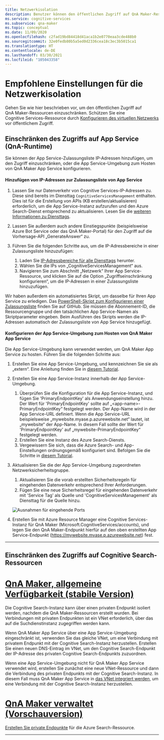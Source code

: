 ```yaml
---
title: Netzwerkisolation
description: Benutzer können den öffentlichen Zugriff auf QnA Maker-Ressourcen einschränken.
ms.service: cognitive-services
ms.subservice: qna-maker
ms.topic: conceptual
ms.date: 11/09/2020
ms.openlocfilehash: c2fad19bd84418d41aca1b2e0770eaa3cde488b0
ms.sourcegitcommit: 32e0fedb80b5a5ed0d2336cea18c3ec3b5015ca1
ms.translationtype: HT
ms.contentlocale: de-DE
ms.lasthandoff: 03/30/2021
ms.locfileid: "105043358"
---
```

# <a name="recommended-settings-for-network-isolation"></a>Empfohlene Einstellungen für die Netzwerkisolation

Gehen Sie wie hier beschrieben vor, um den öffentlichen Zugriff auf QnA Maker-Ressourcen einzuschränken. Schützen Sie eine Cognitive Services-Ressource durch [Konfigurieren des virtuellen Netzwerks](../../cognitive-services-virtual-networks.md?tabs=portal) vor öffentlichem Zugriff.

## <a name="restrict-access-to-app-service-qna-runtime"></a>Einschränken des Zugriffs auf App Service (QnA-Runtime)

Sie können der App Service-Zulassungsliste IP-Adressen hinzufügen, um den Zugriff einzuschränken, oder die App Service-Umgebung zum Hosten von QnA Maker App Service konfigurieren.

#### <a name="add-ips-to-app-service-allow-list"></a>Hinzufügen von IP-Adressen zur Zulassungsliste von App Service

1. Lassen Sie nur Datenverkehr von Cognitive Services-IP-Adressen zu. Diese sind bereits im Diensttag `CognitiveServicesManagement` enthalten. Dies ist für die Erstellung von APIs (KB erstellen/aktualisieren) erforderlich, um die App Service-Instanz aufzurufen und den Azure Search-Dienst entsprechend zu aktualisieren. Lesen Sie die [weiteren Informationen zu Diensttags](../../../virtual-network/service-tags-overview.md).
2. Lassen Sie außerdem auch andere Einstiegspunkte (beispielsweise Azure Bot Service oder das QnA Maker-Portal) für den Zugriff auf die Vorhersage-API „GenerateAnswer“ zu.
3. Führen Sie die folgenden Schritte aus, um die IP-Adressbereiche in einer Zulassungsliste hinzuzufügen:

   1. Laden Sie [IP-Adressbereiche für alle Diensttags](https://www.microsoft.com/download/details.aspx?id=56519) herunter.
   2. Wählen Sie die IPs von „CognitiveServicesManagement“ aus.
   3. Navigieren Sie zum Abschnitt „Netzwerk“ Ihrer App Service-Ressource, und klicken Sie auf die Option „Zugriffseinschränkung konfigurieren“, um die IP-Adressen in einer Zulassungsliste hinzuzufügen.

Wir haben außerdem ein automatisiertes Skript, um dasselbe für Ihren App Service zu erledigen. Das [PowerShell-Skript zum Konfigurieren einer Zulassungsliste](https://github.com/pchoudhari/QnAMakerBackupRestore/blob/master/AddRestrictedIPAzureAppService.ps1) finden Sie auf GitHub. Sie müssen die Abonnement-ID, die Ressourcengruppe und den tatsächlichen App Service-Namen als Skriptparameter eingeben. Beim Ausführen des Skripts werden die IP-Adressen automatisch der Zulassungsliste von App Service hinzugefügt.

#### <a name="configure-app-service-environment-to-host-qna-maker-app-service"></a>Konfigurieren der App Service-Umgebung zum Hosten von QnA Maker App Service
    
Die App Service-Umgebung kann verwendet werden, um QnA Maker App Service zu hosten. Führen Sie die folgenden Schritte aus:

1. Erstellen Sie eine App Service-Umgebung, und kennzeichnen Sie sie als „extern“. Eine Anleitung finden Sie in [diesem Tutorial](../../../app-service/environment/create-external-ase.md).
2.  Erstellen Sie eine App Service-Instanz innerhalb der App Service-Umgebung.
    1. Überprüfen Sie die Konfiguration für die App Service-Instanz, und fügen Sie 'PrimaryEndpointKey' als Anwendungseinstellung hinzu. Der Wert für 'PrimaryEndpointKey' sollte auf „\<app-name\>-PrimaryEndpointKey“ festgelegt werden. Der App-Name wird in der App Service-URL definiert. Wenn die App Service-URL beispielsweise „mywebsite.myase.p.azurewebsite.net“ lautet, ist „mywebsite“ der App-Name. In diesem Fall sollte der Wert für 'PrimaryEndpointKey' auf „mywebsite-PrimaryEndpointKey“ festgelegt werden.
    2. Erstellen Sie eine Instanz des Azure Search-Diensts.
    3. Vergewissern Sie sich, dass die Azure Search- und App-Einstellungen ordnungsgemäß konfiguriert sind. 
          Befolgen Sie die Schritte in [diesem Tutorial](../reference-app-service.md?tabs=v1#app-service).
3.  Aktualisieren Sie die der App Service-Umgebung zugeordneten Netzwerksicherheitsgruppe.
    1. Aktualisieren Sie die vorab erstellten Sicherheitsregeln für eingehenden Datenverkehr entsprechend Ihrer Anforderungen.
    2. Fügen Sie eine neue Sicherheitsregel für eingehenden Datenverkehr mit 'Service Tag' als Quelle und 'CognitiveServicesManagement' als Diensttag für die Quelle hinzu.
       
    ![Ausnahmen für eingehende Ports](../media/inbound-ports.png)

4.  Erstellen Sie mit Azure Resource Manager eine Cognitive Services-Instanz für QnA Maker (Microsoft.CognitiveServices/accounts), und legen Sie den QnA Maker-Endpunkt hierfür auf den oben erstellten App Service-Endpunkt (https://mywebsite.myase.p.azurewebsite.net) fest.
    
---

## <a name="restrict-access-to-cognitive-search-resource"></a>Einschränken des Zugriffs auf Cognitive Search-Ressourcen

# <a name="qna-maker-ga-stable-release"></a>[QnA Maker, allgemeine Verfügbarkeit (stabile Version)](#tab/v1)

Die Cognitive Search-Instanz kann über einen privaten Endpunkt isoliert werden, nachdem die QnA Maker-Ressourcen erstellt wurden. Bei Verbindungen mit privaten Endpunkten ist ein VNet erforderlich, über das auf die Suchdienstinstanz zugegriffen werden kann. 

Wenn QnA Maker App Service über eine App Service-Umgebung eingeschränkt ist, verwenden Sie das gleiche VNet, um eine Verbindung mit privatem Endpunkt mit der Cognitive Search-Instanz herzustellen. Erstellen Sie einen neuen DNS-Eintrag im VNet, um den Cognitive Search-Endpunkt der IP-Adresse des privaten Cognitive Search-Endpunkts zuzuordnen. 

Wenn eine App Service-Umgebung nicht für QnA Maker App Service verwendet wird, erstellen Sie zunächst eine neue VNet-Ressource und dann die Verbindung des privaten Endpunkts mit der Cognitive Search-Instanz. In diesem Fall muss QnA Maker App Service in [das VNet integriert werden](../../../app-service/web-sites-integrate-with-vnet.md), um eine Verbindung mit der Cognitive Search-Instanz herzustellen. 

#  <a name="qna-maker-managed-preview-release"></a>[QnA Maker verwaltet (Vorschauversion)](#tab/v2)

[Erstellen Sie private Endpunkte](../reference-private-endpoint.md) für die Azure Search-Ressource.

---